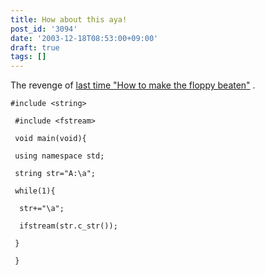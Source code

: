 ```yaml
---
title: How about this aya!
post_id: '3094'
date: '2003-12-18T08:53:00+09:00'
draft: true
tags: []
---
```


The revenge of [last time "How to make the floppy beaten"](/floppy_crasher) .

```
#include <string> 
 
 #include <fstream> 
 
 void main(void){ 
 
 using namespace std; 
 
 string str="A:\a"; 
 
 while(1){ 
 
  str+="\a"; 
 
  ifstream(str.c_str()); 
 
 } 
 
 } 

```
